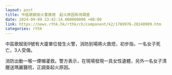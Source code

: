 ```yaml
---
layout: post
title: 中區歌賦街火警救熄　起火原因有待調查
date: 2024-09-09 23:42:14.000000000 +08:00
link: https://news.rthk.hk/rthk/ch/component/k2/1769976-20240909.htm
categories: rthk
---
```


中區歌賦街9號有大廈單位發生火警，消防到場將火救熄，初步指，一名女子死亡，3人受傷。

消防出動一喉一煙帽灌救。警方表示，在現場發現一具女性遺體，另外一名女子清醒送瑪麗醫院，正調查起火原因。
